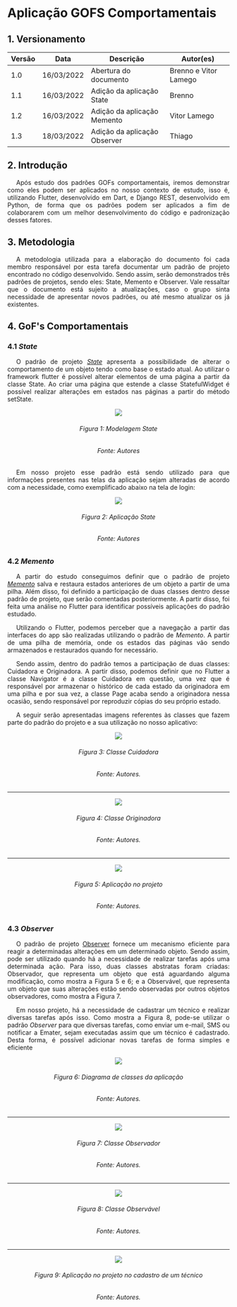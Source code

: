 # Aplicação GOFS Comportamentais

## 1. Versionamento

| Versão | Data       | Descrição                                  | Autor(es)                 |
| ------ | ---------- | ------------------------------------------ | ------------------------- |
| 1.0    | 16/03/2022 | Abertura do documento                      | Brenno e Vitor Lamego     |
| 1.1    | 16/03/2022 | Adição da aplicação State                  | Brenno                    |
| 1.2    | 16/03/2022 | Adição da aplicação Memento                | Vitor Lamego              |
| 1.3    | 18/03/2022 | Adição da aplicação Observer               | Thiago                    |


## 2. Introdução

<p align="justify" style="text-indent: 20px">Após estudo dos padrões GOFs comportamentais, iremos demonstrar como eles podem ser aplicados no nosso contexto de estudo, isso é, utilizando Flutter, desenvolvido em Dart, e Django REST, desenvolvido em Python, de forma que os padrões podem ser aplicados a fim de colaborarem com um melhor desenvolvimento do código e padronização desses fatores.</p>

## 3. Metodologia

<p align="justify" style="text-indent: 20px">A metodologia utilizada para a elaboração do documento foi cada membro responsável por esta tarefa documentar um padrão de projeto encontrado no código desenvolvido. Sendo assim, serão demonstrados três padrões de projetos, sendo eles: State, Memento e Observer. Vale ressaltar que o documento está sujeito a atualizações, caso o grupo sinta necessidade de apresentar novos padrões, ou até mesmo atualizar os já existentes.</p>

## 4. GoF's Comportamentais

### 4.1 <i>State</i>

<p align="justify" style="text-indent: 20px"> O padrão de projeto <a href="../../estudos/gofs_comportamentais/#42-state"><i>State</i></a> apresenta a possibilidade de alterar o comportamento de um objeto tendo como base o estado atual. Ao utilizar o framework flutter é possível alterar elementos de uma página a partir da classe State. Ao criar uma página que estende a classe StatefulWidget é possível realizar alterações em estados nas páginas a partir do método setState.</p>

<center>
<img src="../../../assets/padroes_projetos/state_modelagem.png" class="zoom"> 
<h6>Figura 1: Modelagem State</h6>
<h6>Fonte: Autores</h6>
</center>

<p align="justify" style="text-indent: 20px">Em nosso projeto esse padrão está sendo utilizado para que informações presentes nas telas da aplicação sejam alteradas de acordo com a necessidade, como exemplificado abaixo na tela de login: </p>

<center>
<img src="../../../assets/padroes_projetos/state_aplicacao.png" class="zoom"> 
<h6>Figura 2: Aplicação State</h6>
<h6>Fonte: Autores</h6>
</center>

### 4.2 <i>Memento</i>

<p align="justify" style="text-indent: 20px">A partir do estudo conseguimos definir que o padrão de projeto <a href="../../estudos/gofs_comportamentais/#410-memento"><i>Memento</i></a> salva e restaura estados anteriores de um objeto a partir de uma pilha. Além disso, foi definido a participação de duas classes dentro desse padrão de projeto, que serão comentadas posteriormente. A partir disso, foi feita uma análise no Flutter para identificar possíveis aplicações do padrão estudado.</p>

<p align="justify" style="text-indent: 20px">Utilizando o Flutter, podemos perceber que a navegação a partir das interfaces do app são realizadas utilizando o padrão de <i>Memento</i>. A partir de uma pilha de memória, onde os estados das páginas vão sendo armazenados e restaurados quando for necessário.</p>

<p align="justify" style="text-indent: 20px">Sendo assim, dentro do padrão temos a participação de duas classes: Cuidadora e Originadora. A partir disso, podemos definir que no Flutter a classe Navigator é a classe Cuidadora em questão, uma vez que é responsável por armazenar o histórico de cada estado da originadora em uma pilha e por sua vez, a classe Page acaba sendo a originadora nessa ocasião, sendo responsável por reproduzir cópias do seu próprio estado.</p>

<p align="justify" style="text-indent: 20px">A seguir serão apresentadas imagens referentes às classes que fazem parte do padrão do projeto e a sua utilização no nosso aplicativo:</p>

<center>
<img src="../../../assets/padroes_projetos/memento_aplicacao1.png" class="zoom"> 
<h6>Figura 3: Classe Cuidadora</h6>
<h6>Fonte: Autores.</h6>
</center>

<hr>

<center>
<img src="../../../assets/padroes_projetos/memento_aplicacao2.png" class="zoom"> 
<h6>Figura 4: Classe Originadora</h6>
<h6>Fonte: Autores.</h6>
</center>

<hr>

<center>
<img src="../../../assets/padroes_projetos/memento_aplicacao3.png" class="zoom"> 
<h6>Figura 5: Aplicação no projeto</h6>
<h6>Fonte: Autores.</h6>
</center>

### 4.3 <i>Observer</i>

<p align="justify" style="text-indent: 20px">O padrão de projeto <a href="../../estudos/gofs_comportamentais/#41-observer">Observer</a> fornece um mecanismo eficiente para reagir a determinadas alterações em um determinado objeto. Sendo assim, pode ser utilizado quando há a necessidade de realizar tarefas após uma determinada ação. Para isso, duas classes abstratas foram criadas: Observador, que representa um objeto que está aguardando alguma modificação, como mostra a Figura 5 e 6; e a Observável, que representa um objeto que suas alterações estão sendo observadas por outros objetos observadores, como mostra a Figura 7.</p>

<p align="justify" style="text-indent: 20px">Em nosso projeto, há a necessidade de cadastrar um técnico e realizar diversas tarefas após isso. Como mostra a Figura 8, pode-se utilizar o padrão <i>Observer</i> para que diversas tarefas, como enviar um e-mail, SMS ou notificar a Emater, sejam executadas assim que um técnico é cadastrado. Desta forma, é possível adicionar novas tarefas de forma simples e eficiente</p>

<center>
<img src="../../../assets/padroes_projetos/aplicacao_modelagem_observer.png" class="zoom"> 
<h6>Figura 6: Diagrama de classes da aplicação</h6>
<h6>Fonte: Autores.</h6>
</center>

<hr>

<center>
<img src="../../../assets/padroes_projetos/observer_aplicacao1.png" class="zoom"> 
<h6>Figura 7: Classe Observador</h6>
<h6>Fonte: Autores.</h6>
</center>

<hr>

<center>
<img src="../../../assets/padroes_projetos/observer_aplicacao2.png" class="zoom"> 
<h6>Figura 8: Classe Observável</h6>
<h6>Fonte: Autores.</h6>
</center>

<hr>

<center>
<img src="../../../assets/padroes_projetos/observer_aplicacao3.png" class="zoom"> 
<h6>Figura 9: Aplicação no projeto no cadastro de um técnico</h6>
<h6>Fonte: Autores.</h6>
</center>